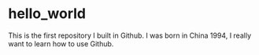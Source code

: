 # hello_world
This is the first repository I built in Github.
I was born in China 1994, I really want to learn how to use Github.
